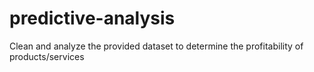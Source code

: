 # predictive-analysis
 Clean and analyze the provided dataset to determine the profitability of products/services
